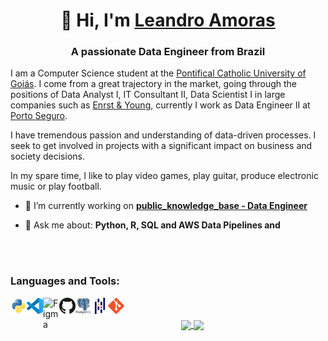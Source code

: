 <h1 align="center">👋 Hi, I'm <a href="https://www.linkedin.com/in/leandro-amoras/">Leandro Amoras</a></h1>
<h3 align="center">A passionate Data Engineer from Brazil</h3>

I am a Computer Science student at the [Pontifical Catholic University of Goiás](https://pt.wikipedia.org/wiki/Pontif%C3%ADcia_Universidade_Cat%C3%B3lica_de_Goi%C3%A1s). I come from a great trajectory in the market, going through the positions of Data Analyst I, IT Consultant II, Data Scientist I in large companies such as [Enrst & Young](https://pt.wikipedia.org/wiki/Ernst_%26_Young), currently I work as Data Engineer II at [Porto Seguro](https://pt.wikipedia.org/wiki/Porto_(empresa)).

I have tremendous passion and understanding of data-driven processes. I seek to get involved in projects with a significant impact on business and society decisions.

In my spare time, I like to play video games, play guitar, produce electronic music or play football.

- 🔭 I’m currently working on **[public_knowledge_base - Data Engineer](https://github.com/amorasavellar/public_knowledge_base)**

- 💬 Ask me about: **Python, R, SQL and AWS Data Pipelines and**

<br />
<br />

### Languages and Tools:

<img align="left" alt="python" width="26px" src="https://raw.githubusercontent.com/devicons/devicon/master/icons/python/python-original.svg" />

<img align="left" alt="visual studio code" width="26px" src="https://raw.githubusercontent.com/github/explore/80688e429a7d4ef2fca1e82350fe8e3517d3494d/topics/visual-studio-code/visual-studio-code.png" />

<img align="left" alt="Figma" width="26px" src="https://www.vectorlogo.zone/logos/figma/figma-icon.svg" />

<img align="left" alt="Github" width="26px" src="/assets/GitHub.png" />

<img align="left" alt="PostgreSQL" width="26px" src="https://raw.githubusercontent.com/devicons/devicon/master/icons/postgresql/postgresql-original-wordmark.svg" />

<img align="left" alt="Pandas" width="26px" src="https://raw.githubusercontent.com/devicons/devicon/2ae2a900d2f041da66e950e4d48052658d850630/icons/pandas/pandas-original.svg" />

<img align="left" alt="GitHub" width="26px" src="https://raw.githubusercontent.com/devicons/devicon/master/icons/git/git-original.svg" />

<br />

<br />
<div align="center">
    <a href="https://github.com/anuraghazra/github-readme-stats">
        <img height="160" align="center" src="https://github-readme-stats-sigma-five.vercel.app/api?username=amorasavellar&show_icons=true&theme=dracula" style="max-width: 100%;">
    </a>
    <a href="https://github.com/anuraghazra/github-readme-stats">
        <img height="160" align="center" src="https://github-readme-stats-sigma-five.vercel.app/api/top-langs/?username=amorasavellar&show_icons=true&theme=dracula&layout=donut" style="max-width: 100%;">
    </a>
</div>